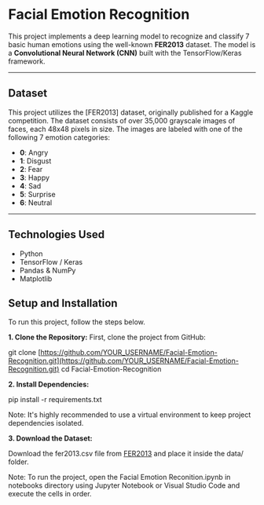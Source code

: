 # Facial Emotion Recognition

This project implements a deep learning model to recognize and classify 7 basic human emotions using the well-known **FER2013** dataset. The model is a **Convolutional Neural Network (CNN)** built with the TensorFlow/Keras framework.

---

## Dataset

This project utilizes the [FER2013] dataset, originally published for a Kaggle competition. The dataset consists of over 35,000 grayscale images of faces, each 48x48 pixels in size. The images are labeled with one of the following 7 emotion categories:

- **0**: Angry
- **1**: Disgust
- **2**: Fear
- **3**: Happy
- **4**: Sad
- **5**: Surprise
- **6**: Neutral

---

## Technologies Used

- Python
- TensorFlow / Keras
- Pandas & NumPy
- Matplotlib

## Setup and Installation

To run this project, follow the steps below.

**1. Clone the Repository:**
First, clone the project from GitHub:

git clone [https://github.com/YOUR_USERNAME/Facial-Emotion-Recognition.git](https://github.com/YOUR_USERNAME/Facial-Emotion-Recognition.git)
cd Facial-Emotion-Recognition

**2. Install Dependencies:**

pip install -r requirements.txt

Note: It's highly recommended to use a virtual environment to keep project dependencies isolated.

**3. Download the Dataset:**

Download the fer2013.csv file from [FER2013](https://www.kaggle.com/datasets/nicolejyt/facialexpressionrecognition) and place it inside the data/ folder.

Note: To run the project, open the Facial Emotion Reconition.ipynb in notebooks directory using Jupyter Notebook or Visual Studio Code and execute the cells in order.

